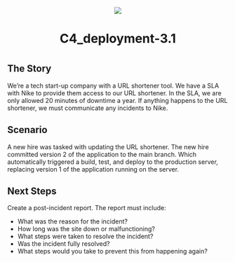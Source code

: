 <p align="center">
<img src="https://github.com/kura-labs-org/kuralabs_deployment_1/blob/main/Kuralogo.png">
</p>
<h1 align="center">C4_deployment-3.1<h1> 

The Story
-----------------------------------------
We’re a tech start-up company with a URL shortener tool. We have a SLA with Nike to provide them access to our URL shortener. In the SLA, we are only allowed 20 minutes of downtime a year. If anything happens to the URL shortener, we must communicate any incidents to Nike.
 
Scenario
-----------------------------------------
A new hire was tasked with updating the URL shortener. The new hire committed version 2 of the application to the main branch. Which automatically triggered a build, test, and deploy to the production server, replacing version 1 of the application running on the server.

Next Steps 
-----------------------------------------
Create a post-incident report. The report must include:
- What was the reason for the incident?
- How long was the site down or malfunctioning?
- What steps were taken to resolve the incident?
- Was the incident fully resolved?
- What steps would you take to prevent this from happening again?